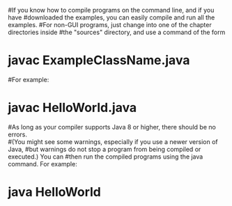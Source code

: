 #If you know how to compile programs on the command line, and if you have
#downloaded the examples, you can easily compile and run all the examples.
#For non-GUI programs, just change into one of the chapter directories inside 
#the "sources" directory, and use a command of the form

#                  javac ExampleClassName.java
                  
#For example:
#                  javac HelloWorld.java
                  
#As long as your compiler supports Java 8 or higher, there should be no errors.  
#(You might see some warnings, especially if you use a newer version of Java, 
#but warnings do not stop a program from being compiled or executed.)  You can 
#then run the compiled programs using the java command.  For example:

#                  java HelloWorld
